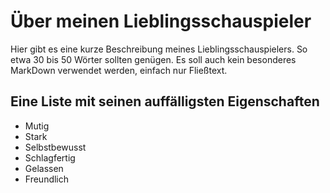 # Über meinen Lieblingsschauspieler

Hier gibt es eine kurze Beschreibung meines Lieblingsschauspielers. So etwa 30 bis 50 Wörter sollten genügen. Es soll auch kein besonderes MarkDown verwendet werden, einfach nur Fließtext.

## Eine Liste mit seinen auffälligsten Eigenschaften

* Mutig
* Stark
* Selbstbewusst
* Schlagfertig
* Gelassen
* Freundlich